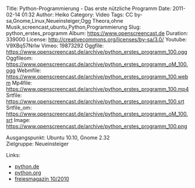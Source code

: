 Title: Python-Programmierung - Das erste nützliche Programm
Date: 2011-02-14 01:32
Author: Heiko
Category: Video
Tags: CC by-sa,Gnome,Linux,Neueinsteiger,Ogg Theora,ohne Musik,screencast,ubuntu,Python,Programmierung
Slug: python_erstes_programm
Album: https://www.openscreencast.de
Duration: 339000
License: http://creativecommons.org/licenses/by-sa/3.0/
Youtube: V9XBq57NrIw
Vimeo: 19873292
Oggfile: https://www.openscreencast.de/archive/python_erstes_programm_100.ogg
Oggfileom: https://www.openscreencast.de/archive/python_erstes_programm_oM_100.ogg
Webmfile: https://www.openscreencast.de/archive/python_erstes_programm_100.webm
Mp4file: https://www.openscreencast.de/archive/python_erstes_programm_100.mp4
Srtfile: https://www.openscreencast.de/archive/python_erstes_programm_100.srt
Srtfile_om: https://www.openscreencast.de/archive/python_erstes_programm_oM_100.srt
Image: https://www.openscreencast.de/archive/python_erstes_programm_100.png

Ausgangspunkt: Ubuntu 10.10, Gnome 2.32  
Zielgruppe: Neueinsteiger  

Links:

  * [python.de](http://www.python.de)
  * [python.org](http://www.python.org)
  * [freiesmagazin 10/2010](http://www.freiesmagazin.de/freiesMagazin-2010-10)

